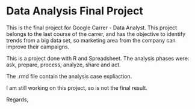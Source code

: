 # Data Analysis Final Project

This is the final project for Google Carrer - Data Analyst. This project belongs to the last course of the carrer, and has the objective to identify trends from a big data set, so marketing area from the company can improve their campaigns.

This is a project done with R and Spreadsheet. The analysis phases were: ask, prepare, process, analyze, share and act. 

The .rmd file contain the analysis case expliaction. 

I am still working on this project, so is not the final result.

Regards,



